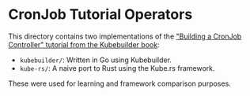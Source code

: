 # CronJob Tutorial Operators

This directory contains two implementations of the ["Building a CronJob Controller" tutorial from the Kubebuilder book](https://book.kubebuilder.io/cronjob-tutorial/cronjob-tutorial.html):

- `kubebuilder/`: Written in Go using Kubebuilder.
- `kube-rs/`: A naive port to Rust using the Kube.rs framework.

These were used for learning and framework comparison purposes.

